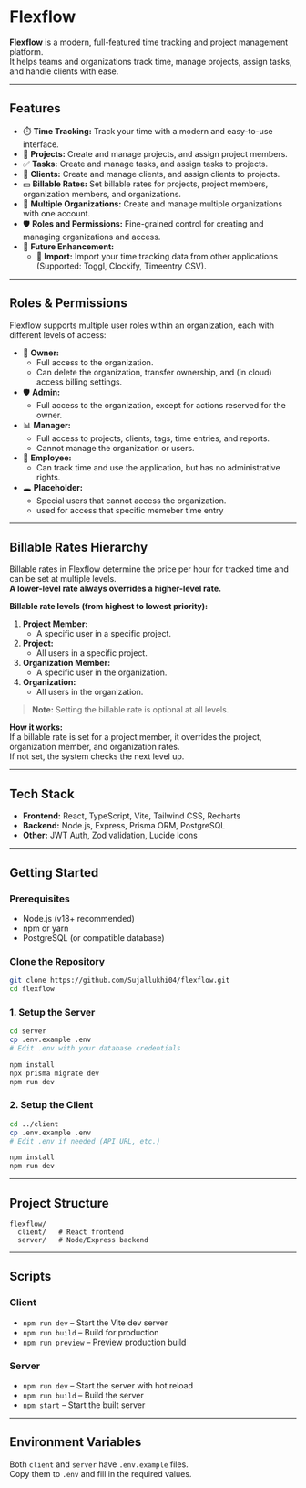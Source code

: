 # Flexflow

**Flexflow** is a modern, full-featured time tracking and project management platform.  
It helps teams and organizations track time, manage projects, assign tasks, and handle clients with ease.

---

## Features

- ⏱️ **Time Tracking:** Track your time with a modern and easy-to-use interface.
- 📁 **Projects:** Create and manage projects, and assign project members.
- ✅ **Tasks:** Create and manage tasks, and assign tasks to projects.
- 👥 **Clients:** Create and manage clients, and assign clients to projects.
- 💵 **Billable Rates:** Set billable rates for projects, project members, organization members, and organizations.
- 🏢 **Multiple Organizations:** Create and manage multiple organizations with one account.
- 🛡️ **Roles and Permissions:** Fine-grained control for creating and managing organizations and access.
- 🚀 **Future Enhancement:**
  - 🔄 **Import:** Import your time tracking data from other applications (Supported: Toggl, Clockify, Timeentry CSV).

---

## Roles & Permissions

Flexflow supports multiple user roles within an organization, each with different levels of access:

- 👑 **Owner:**  
  - Full access to the organization.
  - Can delete the organization, transfer ownership, and (in cloud) access billing settings.
- 🛡️ **Admin:**  
  - Full access to the organization, except for actions reserved for the owner.
- 📊 **Manager:**  
  - Full access to projects, clients, tags, time entries, and reports.
  - Cannot manage the organization or users.
- 👤 **Employee:**  
  - Can track time and use the application, but has no administrative rights.
- 🕳️ **Placeholder:**  
  - Special users that cannot access the organization.
  - used for access that specific memeber time entry 

---

## Billable Rates Hierarchy

Billable rates in Flexflow determine the price per hour for tracked time and can be set at multiple levels.  
**A lower-level rate always overrides a higher-level rate.**

**Billable rate levels (from highest to lowest priority):**

1. **Project Member:**  
   - A specific user in a specific project.
2. **Project:**  
   - All users in a specific project.
3. **Organization Member:**  
   - A specific user in the organization.
4. **Organization:**  
   - All users in the organization.

> **Note:** Setting the billable rate is optional at all levels.

**How it works:**  
If a billable rate is set for a project member, it overrides the project, organization member, and organization rates.  
If not set, the system checks the next level up.

---

## Tech Stack

- **Frontend:** React, TypeScript, Vite, Tailwind CSS, Recharts
- **Backend:** Node.js, Express, Prisma ORM, PostgreSQL
- **Other:** JWT Auth, Zod validation, Lucide Icons

---

## Getting Started

### Prerequisites

- Node.js (v18+ recommended)
- npm or yarn
- PostgreSQL (or compatible database)

### Clone the Repository

```sh
git clone https://github.com/Sujallukhi04/flexflow.git
cd flexflow
```

### 1. Setup the Server

```sh
cd server
cp .env.example .env
# Edit .env with your database credentials

npm install
npx prisma migrate dev
npm run dev
```

### 2. Setup the Client

```sh
cd ../client
cp .env.example .env
# Edit .env if needed (API URL, etc.)

npm install
npm run dev
```

---

## Project Structure

```
flexflow/
  client/   # React frontend
  server/   # Node/Express backend
```

---

## Scripts

### Client

- `npm run dev` – Start the Vite dev server
- `npm run build` – Build for production
- `npm run preview` – Preview production build

### Server

- `npm run dev` – Start the server with hot reload
- `npm run build` – Build the server
- `npm start` – Start the built server

---

## Environment Variables

Both `client` and `server` have `.env.example` files.  
Copy them to `.env` and fill in the required values.


